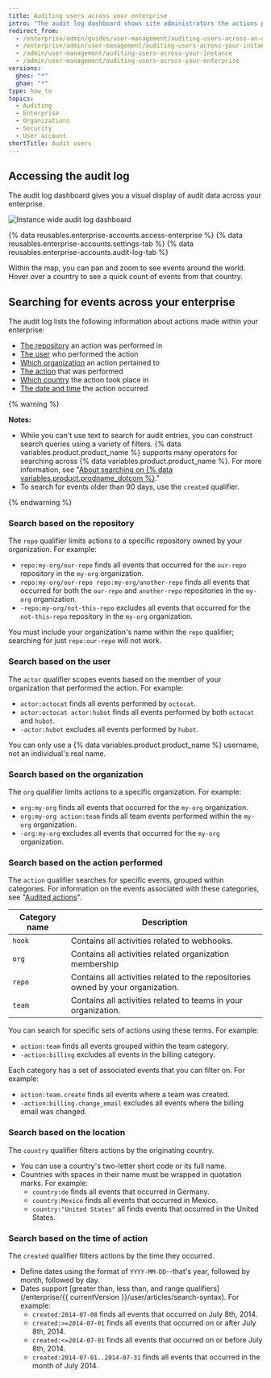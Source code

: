 ```yaml
---
title: Auditing users across your enterprise
intro: "The audit log dashboard shows site administrators the actions performed by all users and organizations across your enterprise within the past 90 days, including details such as who performed the action, what the action was, and when the action was performed."
redirect_from:
  - /enterprise/admin/guides/user-management/auditing-users-across-an-organization/
  - /enterprise/admin/user-management/auditing-users-across-your-instance
  - /admin/user-management/auditing-users-across-your-instance
  - /admin/user-management/auditing-users-across-your-enterprise
versions:
  ghes: "*"
  ghae: "*"
type: how_to
topics:
  - Auditing
  - Enterprise
  - Organizations
  - Security
  - User account
shortTitle: Audit users
---
```


## Accessing the audit log

The audit log dashboard gives you a visual display of audit data across your enterprise.

![Instance wide audit log dashboard](/assets/images/enterprise/site-admin-settings/audit-log-dashboard-admin-center.png)

{% data reusables.enterprise-accounts.access-enterprise %}
{% data reusables.enterprise-accounts.settings-tab %}
{% data reusables.enterprise-accounts.audit-log-tab %}

Within the map, you can pan and zoom to see events around the world. Hover over a country to see a quick count of events from that country.

## Searching for events across your enterprise

The audit log lists the following information about actions made within your enterprise:

- [The repository](#search-based-on-the-repository) an action was performed in
- [The user](#search-based-on-the-user) who performed the action
- [Which organization](#search-based-on-the-organization) an action pertained to
- [The action](#search-based-on-the-action-performed) that was performed
- [Which country](#search-based-on-the-location) the action took place in
- [The date and time](#search-based-on-the-time-of-action) the action occurred

{% warning %}

**Notes:**

- While you can't use text to search for audit entries, you can construct search queries using a variety of filters. {% data variables.product.product_name %} supports many operators for searching across {% data variables.product.product_name %}. For more information, see "[About searching on {% data variables.product.prodname_dotcom %}](/github/searching-for-information-on-github/about-searching-on-github)."
- To search for events older than 90 days, use the `created` qualifier.

{% endwarning %}

### Search based on the repository

The `repo` qualifier limits actions to a specific repository owned by your organization. For example:

- `repo:my-org/our-repo` finds all events that occurred for the `our-repo` repository in the `my-org` organization.
- `repo:my-org/our-repo repo:my-org/another-repo` finds all events that occurred for both the `our-repo` and `another-repo` repositories in the `my-org` organization.
- `-repo:my-org/not-this-repo` excludes all events that occurred for the `not-this-repo` repository in the `my-org` organization.

You must include your organization's name within the `repo` qualifier; searching for just `repo:our-repo` will not work.

### Search based on the user

The `actor` qualifier scopes events based on the member of your organization that performed the action. For example:

- `actor:octocat` finds all events performed by `octocat`.
- `actor:octocat actor:hubot` finds all events performed by both `octocat` and `hubot`.
- `-actor:hubot` excludes all events performed by `hubot`.

You can only use a {% data variables.product.product_name %} username, not an individual's real name.

### Search based on the organization

The `org` qualifier limits actions to a specific organization. For example:

- `org:my-org` finds all events that occurred for the `my-org` organization.
- `org:my-org action:team` finds all team events performed within the `my-org` organization.
- `-org:my-org` excludes all events that occurred for the `my-org` organization.

### Search based on the action performed

The `action` qualifier searches for specific events, grouped within categories. For information on the events associated with these categories, see "[Audited actions](/admin/user-management/audited-actions)".

| Category name | Description                                                                     |
| ------------- | ------------------------------------------------------------------------------- |
| `hook`        | Contains all activities related to webhooks.                                    |
| `org`         | Contains all activities related organization membership                         |
| `repo`        | Contains all activities related to the repositories owned by your organization. |
| `team`        | Contains all activities related to teams in your organization.                  |

You can search for specific sets of actions using these terms. For example:

- `action:team` finds all events grouped within the team category.
- `-action:billing` excludes all events in the billing category.

Each category has a set of associated events that you can filter on. For example:

- `action:team.create` finds all events where a team was created.
- `-action:billing.change_email` excludes all events where the billing email was changed.

### Search based on the location

The `country` qualifier filters actions by the originating country.

- You can use a country's two-letter short code or its full name.
- Countries with spaces in their name must be wrapped in quotation marks. For example:
  - `country:de` finds all events that occurred in Germany.
  - `country:Mexico` finds all events that occurred in Mexico.
  - `country:"United States"` all finds events that occurred in the United States.

### Search based on the time of action

The `created` qualifier filters actions by the time they occurred.

- Define dates using the format of `YYYY-MM-DD`--that's year, followed by month, followed by day.
- Dates support [greater than, less than, and range qualifiers](/enterprise/{{ currentVersion }}/user/articles/search-syntax). For example:
  - `created:2014-07-08` finds all events that occurred on July 8th, 2014.
  - `created:>=2014-07-01` finds all events that occurred on or after July 8th, 2014.
  - `created:<=2014-07-01` finds all events that occurred on or before July 8th, 2014.
  - `created:2014-07-01..2014-07-31` finds all events that occurred in the month of July 2014.
